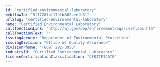 ```yaml
---
id: "certified-environmental-laboratory"
webflowId: "5f7728fbf17efb302ceefb31"
urlSlug: "certified-environmental-laboratory"
name: "Certified Environmental Laboratory"
callToActionLink: "http://nj.gov/dep/enforcement/oqa/certlabs.htm"
callToActionText: ""
issuingAgency: "Department of Environmental Protection"
issuingDivision: "Office of Quality Assurance"
divisionPhone: "(609) 292-3950"
industryId: "Certified Environmental Laboratory"
licenseCertificationClassification: "CERTIFICATE"
---
```

